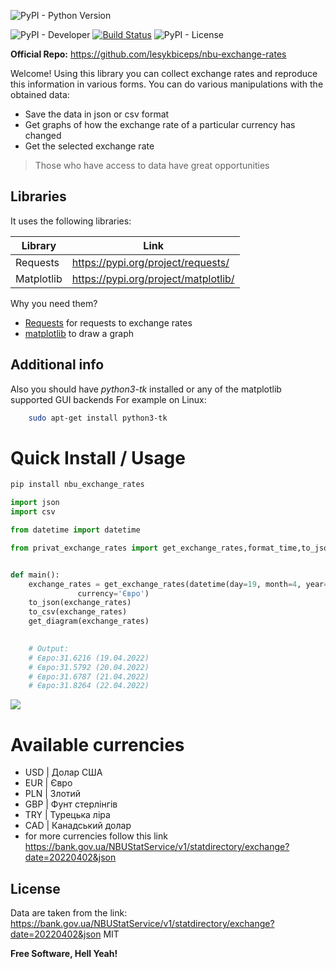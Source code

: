 ![PyPI - Python Version](https://img.shields.io/pypi/pyversions/privat_exchange_rates?style=for-the-badge) 

![PyPI - Developer](https://img.shields.io/badge/Developer-LesDev-orange) [![Build Status](https://travis-ci.org/joemccann/dillinger.svg?branch=master)](https://travis-ci.org/joemccann/dillinger) ![PyPI - License](https://img.shields.io/github/license/lesykbiceps/nbu-exchange-rates)

**Official Repo:** https://github.com/lesykbiceps/nbu-exchange-rates

Welcome! Using this library you can collect exchange rates and reproduce this information in various forms. You can do various manipulations with the obtained data:
- Save the data in json or csv format
- Get graphs of how the exchange rate of a particular currency has changed
- Get the selected exchange rate

> Those who have access to data 
> have great opportunities

## Libraries

It uses the following libraries:

| Library | Link |
| ------ | ------ |
| Requests | https://pypi.org/project/requests/ |
| Matplotlib | https://pypi.org/project/matplotlib/ |

Why you need them?
- [Requests](https://pypi.org/project/requests/) for requests to exchange rates
- [matplotlib](https://pypi.org/project/matplotlib/) to draw a graph

## Additional info

Also you should have *python3-tk* installed or any of the matplotlib supported GUI backends
For example on Linux:
```bash
    sudo apt-get install python3-tk
```

# Quick Install / Usage

```bash
pip install nbu_exchange_rates
```

```python
import json
import csv

from datetime import datetime

from privat_exchange_rates import get_exchange_rates,format_time,to_json,to_csv,get_diagram


def main():
    exchange_rates = get_exchange_rates(datetime(day=19, month=4, year=2022), datetime(day=23, month=4, year=2022),
               currency='Євро')
    to_json(exchange_rates)
    to_csv(exchange_rates)
    get_diagram(exchange_rates)

   
    # Output:
    # Євро:31.6216 (19.04.2022)
    # Євро:31.5792 (20.04.2022)    
    # Євро:31.6787 (21.04.2022)    
    # Євро:31.8264 (22.04.2022)
``` 
![](images/img-diagram.png)     


# Available currencies
- USD | Долар США
- EUR | Євро
- PLN | Злотий
- GBP | Фунт стерлінгів
- TRY | Турецька ліра
- CAD | Канадський долар
- for more currencies follow this link https://bank.gov.ua/NBUStatService/v1/statdirectory/exchange?date=20220402&json

## License

Data are taken from the link: https://bank.gov.ua/NBUStatService/v1/statdirectory/exchange?date=20220402&json
MIT

**Free Software, Hell Yeah!**

